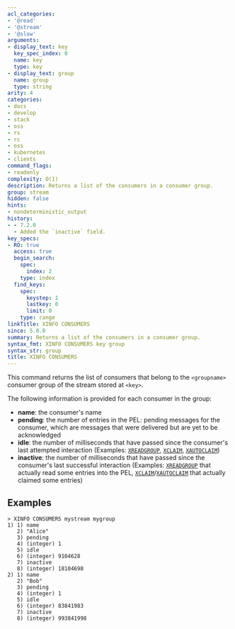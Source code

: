 ```yaml
---
acl_categories:
- '@read'
- '@stream'
- '@slow'
arguments:
- display_text: key
  key_spec_index: 0
  name: key
  type: key
- display_text: group
  name: group
  type: string
arity: 4
categories:
- docs
- develop
- stack
- oss
- rs
- rc
- oss
- kubernetes
- clients
command_flags:
- readonly
complexity: O(1)
description: Returns a list of the consumers in a consumer group.
group: stream
hidden: false
hints:
- nondeterministic_output
history:
- - 7.2.0
  - Added the `inactive` field.
key_specs:
- RO: true
  access: true
  begin_search:
    spec:
      index: 2
    type: index
  find_keys:
    spec:
      keystep: 1
      lastkey: 0
      limit: 0
    type: range
linkTitle: XINFO CONSUMERS
since: 5.0.0
summary: Returns a list of the consumers in a consumer group.
syntax_fmt: XINFO CONSUMERS key group
syntax_str: group
title: XINFO CONSUMERS
---
```

This command returns the list of consumers that belong to the `<groupname>` consumer group of the stream stored at `<key>`.

The following information is provided for each consumer in the group:

* **name**: the consumer's name
* **pending**: the number of entries in the PEL: pending messages for the consumer, which are messages that were delivered but are yet to be acknowledged
* **idle**: the number of milliseconds that have passed since the consumer's last attempted interaction (Examples: [`XREADGROUP`](/commands/xreadgroup), [`XCLAIM`](/commands/xclaim), [`XAUTOCLAIM`](/commands/xautoclaim))
* **inactive**: the number of milliseconds that have passed since the consumer's last successful interaction (Examples: [`XREADGROUP`](/commands/xreadgroup) that actually read some entries into the PEL, [`XCLAIM`](/commands/xclaim)/[`XAUTOCLAIM`](/commands/xautoclaim) that actually claimed some entries)

## Examples

```
> XINFO CONSUMERS mystream mygroup
1) 1) name
   2) "Alice"
   3) pending
   4) (integer) 1
   5) idle
   6) (integer) 9104628
   7) inactive
   8) (integer) 18104698
2) 1) name
   2) "Bob"
   3) pending
   4) (integer) 1
   5) idle
   6) (integer) 83841983
   7) inactive
   8) (integer) 993841998
```
